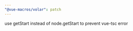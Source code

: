 ```yaml
---
"@vue-macros/volar": patch
---
```


use getStart instead of node.getStart to prevent vue-tsc error
  